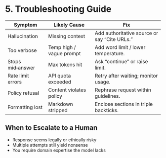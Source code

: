 # 5. Troubleshooting Guide

| Symptom          | Likely Cause             | Fix                                          |
| ---------------- | ------------------------ | -------------------------------------------- |
| Hallucination    | Missing context          | Add authoritative source or say “Cite URLs.” |
| Too verbose      | Temp high / vague prompt | Add word limit / lower temperature.          |
| Stops mid‑answer | Max tokens hit           | Ask “continue” or raise limit.               |
| Rate limit errors | API quota exceeded       | Retry after waiting; monitor usage.        |
| Policy refusal   | Content violates policy  | Rephrase request within guidelines.        |
| Formatting lost  | Markdown stripped        | Enclose sections in triple backticks.      |

## When to Escalate to a Human
- Response seems legally or ethically risky
- Multiple attempts still yield nonsense
- You require domain expertise the model lacks
